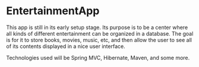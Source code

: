 # EntertainmentApp

This app is still in its early setup stage. Its purpose is to be a center where all kinds of different entertainment can be organized in a database. The goal is for it to store books, movies, music, etc, and then allow the user to see all of its contents displayed in a nice user interface.

Technologies used will be Spring MVC, Hibernate, Maven, and some more.
